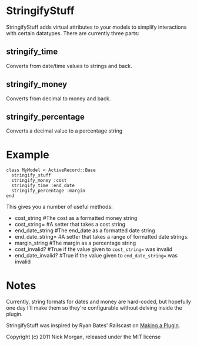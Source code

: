 StringifyStuff
==============

StringifyStuff adds virtual attributes to your models to simplify interactions
with certain datatypes. There are currently three parts:

stringify_time
--------------

Converts from date/time values to strings and back.

stringify_money
---------------

Converts from decimal to money and back.

stringify_percentage
--------------------

Converts a decimal value to a percentage string


Example
=======

    class MyModel < ActiveRecord::Base
      stringify_stuff
      stringify_money :cost
      stringify_time :end_date
      stringify_percentage :margin
    end

This gives you a number of useful methods:

* cost_string #The cost as a formatted money string
* cost_string= #A setter that takes a cost string
* end_date_string #The end_date as a formatted date string
* end_date_string= #A setter that takes a range of formatted date strings.
* margin_string #The margin as a percentage string
* cost_invalid? #True if the value given to `cost_string=` was invalid
* end_date_invalid? #True if the value given to `end_date_string=` was invalid

Notes
=====

Currently, string formats for dates and money are hard-coded, but hopefully one
day I'll make them so they're configurable without delving inside the plugin.

StringifyStuff was inspired by Ryan Bates' Railscast on [Making a
Plugin](http://railscasts.com/episodes/33-making-a-plugin).

Copyright (c) 2011 Nick Morgan, released under the MIT license
